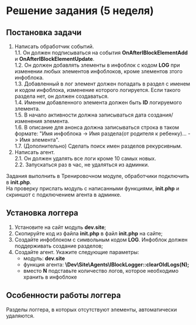 # Решение задания (5 неделя)
## Постановка задачи
1. Написать обработчик событий.  
1.1. Он должен подписываться на события **OnAfterIBlockElementAdd** и **OnAfterIBlockElementUpdate**.   
1.2. Он должен добавлять злементы в инфоблок с кодом **LOG** при изменении любых элементов инфоблоков, кроме злементов зтого инфоблока.   
1.3. Добавленный в лог элемент должен попадать в раздел с именем и кодом инфоблока, изменение которого логируется. Если такого раздела нет, он должен создаваться.   
1.4. Именем добавленного элемента должен быть **ID** логируемого злемента.    
1.5. В начало активности должна записываться дата создания/изменения элемента.   
1.6. В описание для анонса должна записываться строка в таком формате: "Имя инфоблока -> Имя раздела(от родителя к ребенку)... -> Имя элемента".   
1.7. (Дополнительно) Сделать поиск имен разделов рекурсивным.   
2. Написать агент.   
2.1. Он должен удалять все логи кроме 10 самых новых.   
2.2. Запускаться раз в час, не удаляться из админки.  

Задания выполнить в Тренировочном модуле, обработчики подключить в **init.php**.   
На проверку прислать модуль с написанными функциями, **init.php** и скриншот с подключением агента в админке.
## Установка логгера
1. Установите на сайт модуль **dev.site**;
2. Скопируйте код из файла **init.php** в файл **init.php** на сайте;
3. Создайте инфоблоком с символьным кодом **LOG**. Инфоблок должен поддерживать создание разделов;
4. Создайте агент. Укажите следующие параметры:
    + модуль: **dev.site**
    + функция агента: **\Dev\Site\Agents\IBlockLogger::clearOldLogs(N);**
    + вместо **N** подставьте количество логов, которое необходимо хранить в инфоблоке
## Особенности работы логгера
Разделы логгера, в которых отсутствуют элементы, автоматически удаляются.
